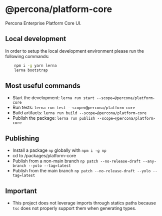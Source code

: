 # @percona/platform-core

Percona Enterprise Platform Core UI.

## Local development

In order to setup the local development environment please run the following commands:

```bash
    npm i -g yarn lerna
    lerna bootstrap
```

## Most useful commands

- Start the development: `lerna run start --scope=@percona/platform-core`
- Run tests: `lerna run test --scope=@percona/platform-core`
- Build artifacts: `lerna run build --scope=@percona/platform-core`
- Publish the package: `lerna run publish --scope=@percona/platform-core`

## Publishing

- Install a package `np` globally with `npm i -g np`
- cd to /packages/platform-core
- Publish from a non-main branch `np patch --no-release-draft --any-branch --yolo --tag=latest`
- Publish from the main branch `np patch --no-release-draft --yolo --tag=latest`

## Important

- This project does not leverage imports through statics paths because `tsc` does not properly support them when generating types.
